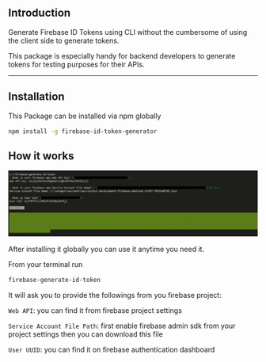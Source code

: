 ## Introduction

Generate Firebase ID Tokens using CLI without the cumbersome of using the client side to generate tokens.

This package is especially handy for backend developers to generate tokens for testing purposes for their APIs.

----------

## Installation 
This Package can be installed via npm globally

```bash
npm install -g firebase-id-token-generator
```

## How it works

![how to generate id token](screenshot.png)

After installing it globally you can use it anytime you need it.

From your terminal run 

```bash
firebase-generate-id-token
```
It will ask you to provide the followings from you firebase project:

`Web API`: you can find it from firebase project settings

 `Service Account File Path`: first enable firebase admin sdk from your project settings then you can download this file

 `User UUID`: you can find it on firebase authentication dashboard 


